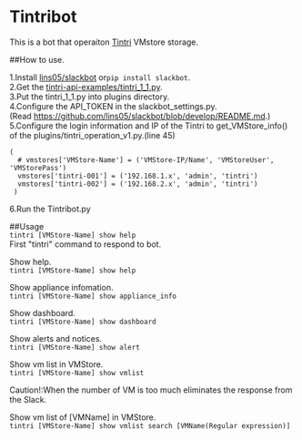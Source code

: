# Tintribot
This is a bot that operaiton [Tintri](https://www.tintri.com/) VMstore storage.

##How to use.

1.Install [lins05/slackbot](https://github.com/lins05/slackbot) or`pip install slackbot`.  
2.Get the [tintri-api-examples/tintri_1_1.py](https://github.com/Tintri/tintri-api-examples).  
3.Put the tintri_1_1.py into plugins directory.  
4.Configure the API_TOKEN in the slackbot_settings.py.  
(Read https://github.com/lins05/slackbot/blob/develop/README.md.)  
5.Configure the login information and IP of the Tintri to get_VMStore_info() of the plugins/tintri_operation_v1.py.(line 45)  
```
(
  # vmstores['VMStore-Name'] = ('VMStore-IP/Name', 'VMStoreUser', 'VMStorePass')
  vmstores['tintri-001'] = ('192.168.1.x', 'admin', 'tintri')
  vmstores['tintri-002'] = ('192.168.2.x', 'admin', 'tintri')
 )
 ```

6.Run the Tintribot.py

##Usage  
 `tintri [VMStore-Name] show help`  
 First "tintri" command to respond to bot.

 Show help.  
 `tintri [VMStore-Name] show help`  

 Show appliance infomation.  
 `tintri [VMStore-Name] show appliance_info`  

 Show dashboard.  
 `tintri [VMStore-Name] show dashboard`  

 Show alerts and notices.  
 `tintri [VMStore-Name] show alert`

 Show vm list in VMStore.  
 `tintri [VMStore-Name] show vmlist`
  
 Caution!:When the number of VM is too much eliminates the response from the Slack.  

 Show vm list of [VMName] in VMStore.  
 `tintri [VMStore-Name] show vmlist search [VMName(Regular expression)]`

